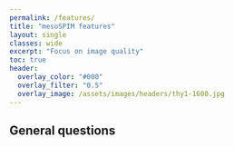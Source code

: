 ```yaml
---
permalink: /features/
title: "mesoSPIM features"
layout: single
classes: wide
excerpt: "Focus on image quality"
toc: true
header:
  overlay_color: "#000"
  overlay_filter: "0.5"
  overlay_image: /assets/images/headers/thy1-1600.jpg
---
```


## General questions
